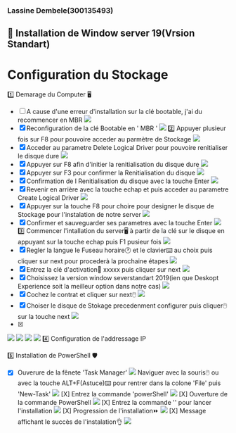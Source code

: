 ### Lassine Dembele(300135493)

## :pushpin: Installation de Window server 19(Vrsion Standart)
# Configuration du Stockage
1️⃣ Demarage du Computer 🖥️
- [ ] A cause d'une erreur d'installation sur la clé bootable, j'ai du recommencer en MBR
<img src=images/IMG_20230517_170811.jpg width='' height='' > </img>
- [X] Reconfiguration de la clé Bootable en ' MBR '
<img src=images/IMG-20230614-WA0020.jpg width='' height='' > </img>
2️⃣ Appuyer plusieur fois sur F8 pour pouvoire acceder au parmètre de Stockage
<img src=images/IMG_20230517_195730.jpg width='' height='' > </img>
- [x] Acceder au parametre Delete Logical Driver pour pouvoire renitialiser le disque dure
<img src=images/IMG_20230517_182335.jpg width='' height='' > </img>
- [x] Appuyer sur F8 afin d'initier la renitialisation du disque dure 
<img src=images/IMG_20230517_182355.jpg width='' height='' > </img>
- [x] Appuyer sur F3 pour confirmer la Renitialisation du disque
<img src=images/IMG_20230517_182410.jpg width='' height='' > </img>
- [x] Confirmation de l Renitialisation du disque avec la touche Enter
<img src=images/IMG_20230517_182448.jpg width='' height='' > </img>
- [x] Revenir en arrière avec la touche echap et puis acceder au parametre Create Logical Driver
<img src=images/IMG_20230517_182430.jpg width='' height='' > </img>
- [x] Appuyer sur la touche F8 pour choire pour designer le disque de Stockage pour l'instalation de notre server
<img src=images/IMG_20230517_182439.jpg width='' height='' > </img>
- [x] Confirmer et sauveguarder ses parametres avec la touche Enter
<img src=images/IMG_20230517_182448.jpg width='' height='' > </img>
3️⃣ Commencer l'intallation du server🖥️ à partir de la clé sur le disque en appuyant sur la touche echap puis F1 pusieur fois
<img src=images/IMG_20230517_182837.jpg width='' height='' > </img>
- [x] Regler la langue le Fuseau horaire🕐 et le clavier⌨️ au choix puis cliquer sur next pour procederà la prochaine étapes
<img src=images/IMG_20230517_184323.jpg width='' height='' > </img>
- [x] Entrez la clé d'activation🔑 xxxxx puis cliquer sur next
<img src=images/IMG_20230517_184428.jpg width='' height='' > </img>
- [x] Choisissez la version window severstandart 2019(ien que Deskopt Experience soit la meilleur option dans notre cas)
<img src=images/IMG_20230517_184629.jpg width='' height='' > </img>
- [x] Cochez le contrat et cliquer sur next🖱️
<img src=images/IMG_20230517_184702.jpg width='' height='' > </img>
- [x] Choiser le disque de Stokage precedenment configurer puis cliquer🖱️ sur la touche next
<img src=images/IMG_20230517_194035.jpg width='' height='' > </img>
- [x]
<img src=images/IMG_20230517_194113.jpg width='' height='' > </img>
<img src=images/IMG_20230517_195730.jpg width='' height='' > </img>
<img src=images/IMG_20230517_201505.jpg width='' height='' > </img>
<img src=images/IMG_20230517_201851.jpg width='' height='' > </img>
4️⃣ Configuration de l'addressage IP

5️⃣ Installation de PowerShell 🛡️
- [X] Ouverure de la fênete 'Task Manager'
<img src=images/IMG-20230524-WA0008.jpg width='' height='' > </img>
Naviguer avec la souris🖱️ ou avec la touche ALT+F(Astuce)⌨️ pour rentrer dans la colone 'File' puis 'New-Task'
<img src=images/IMG-20230524-WA0006.jpg width='' height='' > </img>
[X] Entrez la commande 'powerShell' 
<img src=images/IMG-20230524-WA0001.jpg width='' height='' > </img>
[X] Ouverture de la commande PowerShell
<img src=images/IMG-20230524-WA0005.jpg width='' height='' > </img>
[X] Entrez la commande '' pour lancer l'installation
<img src=images/IMG-20230524-WA0004.jpg width='' height='' > </img>
[X] Progression de l'installation⏩
<img src=images/IMG-20230524-WA0003.jpg width='' height='' > </img>
[X] Message affichant le succès de l'instalation👌
<img src=images/IMG-20230524-WA0002.jpg width='' height='' > </img>
